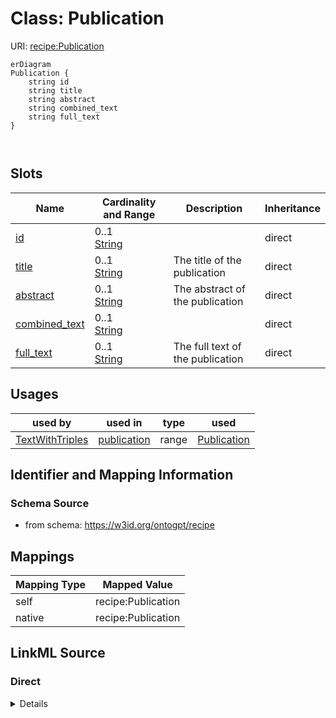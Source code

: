 # Class: Publication



URI: [recipe:Publication](http://w3id.org/ontogpt/recipe/Publication)


```mermaid
erDiagram
Publication {
    string id  
    string title  
    string abstract  
    string combined_text  
    string full_text  
}



```



<!-- no inheritance hierarchy -->


## Slots

| Name | Cardinality and Range | Description | Inheritance |
| ---  | --- | --- | --- |
| [id](id.md) | 0..1 <br/> [String](String.md) |  | direct |
| [title](title.md) | 0..1 <br/> [String](String.md) | The title of the publication | direct |
| [abstract](abstract.md) | 0..1 <br/> [String](String.md) | The abstract of the publication | direct |
| [combined_text](combined_text.md) | 0..1 <br/> [String](String.md) |  | direct |
| [full_text](full_text.md) | 0..1 <br/> [String](String.md) | The full text of the publication | direct |





## Usages

| used by | used in | type | used |
| ---  | --- | --- | --- |
| [TextWithTriples](TextWithTriples.md) | [publication](publication.md) | range | [Publication](Publication.md) |






## Identifier and Mapping Information







### Schema Source


* from schema: https://w3id.org/ontogpt/recipe





## Mappings

| Mapping Type | Mapped Value |
| ---  | ---  |
| self | recipe:Publication |
| native | recipe:Publication |





## LinkML Source

<!-- TODO: investigate https://stackoverflow.com/questions/37606292/how-to-create-tabbed-code-blocks-in-mkdocs-or-sphinx -->

### Direct

<details>
```yaml
name: Publication
from_schema: https://w3id.org/ontogpt/recipe
rank: 1000
attributes:
  id:
    name: id
    description: The publication identifier
    from_schema: https://w3id.org/ontogpt/recipe
  title:
    name: title
    description: The title of the publication
    from_schema: https://w3id.org/ontogpt/recipe
    rank: 1000
  abstract:
    name: abstract
    description: The abstract of the publication
    from_schema: https://w3id.org/ontogpt/recipe
    rank: 1000
  combined_text:
    name: combined_text
    from_schema: https://w3id.org/ontogpt/recipe
    rank: 1000
  full_text:
    name: full_text
    description: The full text of the publication
    from_schema: https://w3id.org/ontogpt/recipe
    rank: 1000

```
</details>

### Induced

<details>
```yaml
name: Publication
from_schema: https://w3id.org/ontogpt/recipe
rank: 1000
attributes:
  id:
    name: id
    description: The publication identifier
    from_schema: https://w3id.org/ontogpt/recipe
    alias: id
    owner: Publication
    domain_of:
    - NamedEntity
    - Publication
    range: string
  title:
    name: title
    description: The title of the publication
    from_schema: https://w3id.org/ontogpt/recipe
    rank: 1000
    alias: title
    owner: Publication
    domain_of:
    - Publication
    range: string
  abstract:
    name: abstract
    description: The abstract of the publication
    from_schema: https://w3id.org/ontogpt/recipe
    rank: 1000
    alias: abstract
    owner: Publication
    domain_of:
    - Publication
    range: string
  combined_text:
    name: combined_text
    from_schema: https://w3id.org/ontogpt/recipe
    rank: 1000
    alias: combined_text
    owner: Publication
    domain_of:
    - Publication
    range: string
  full_text:
    name: full_text
    description: The full text of the publication
    from_schema: https://w3id.org/ontogpt/recipe
    rank: 1000
    alias: full_text
    owner: Publication
    domain_of:
    - Publication
    range: string

```
</details>